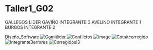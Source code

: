 # Taller1_G02
GALLEGOS LIDER
GAVIÑO   INTEGRANTE 3
AVELINO    INTEGRANTE 1
BURGOS    INTEGRANTE 2

Diseño_Software
![Comitlider](https://github.com/user-attachments/assets/37ec8a63-a8dc-4eb4-a9bc-9800b96fc59e "imagen comit lider")
![Conflictos](https://github.com/user-attachments/assets/afdb0a87-d53f-4cd3-a4c6-ba2f0b8ea3d9 "conflictos")
![image](https://github.com/user-attachments/assets/285e20cb-31aa-440d-99fc-bc85b0fc4e14)
![Comitcorregido](https://github.com/user-attachments/assets/212bbef4-a35f-4f2a-9841-22201f8a419d)
![Integrante3errores](https://github.com/user-attachments/assets/1e9e1bf2-8a35-4641-ade0-2b0f9d2774ee)
![CorregidosI3](https://github.com/user-attachments/assets/c6a7af22-82e8-428f-9667-b15429094443)
